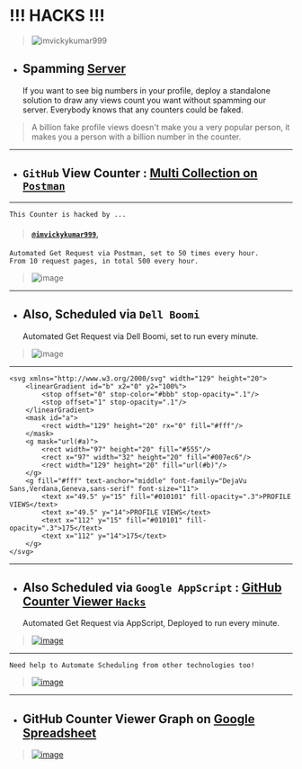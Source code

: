 # !!! HACKS !!!

> <p align="left"> <img src="https://komarev.com/ghpvc/?username=imvickykumar&color=blue&label=PROFILE+VIEWS&style=flat-square&color=orange" alt="imvickykumar999"/> </p>

- ## Spamming [Server](https://github.com/antonkomarev/github-profile-views-counter#usage)

    If you want to see big numbers in your profile, deploy a standalone solution to draw any views count you want
    without spamming our server. Everybody knows that any counters could be faked.

> A billion fake profile views doesn't make you a very popular person, it makes you a person with a billion number in the counter.

---------------------------------------

- ## `GitHub` View Counter : [Multi Collection on `Postman`](https://vickykumar999.postman.co/workspace/Project-Testings~a588c682-0ac8-4892-9084-42dd15f40085/collection/21969867-3e814614-d589-456e-9335-149e1e5a771b/schedule/1ed81371-5e24-4c50-8f57-df39473a7c5d)

--------------------------

    This Counter is hacked by ...

> #### [`@imvickykumar999`](https://github.com/imvickykumar999),

    Automated Get Request via Postman, set to 50 times every hour.
    From 10 request pages, in total 500 every hour.

> ![image](https://user-images.githubusercontent.com/50515418/208925318-f41a3e17-7cda-46eb-a9f2-016e5c24bc40.png)

----------------------------------

- ## Also, Scheduled via `Dell Boomi`

    Automated Get Request via Dell Boomi, set to run every minute.
    
> ![image](https://user-images.githubusercontent.com/50515418/208925926-394f0b98-c4f5-40a4-9396-b47924d08a51.png)
   
------------------------------

    <svg xmlns="http://www.w3.org/2000/svg" width="129" height="20">
        <linearGradient id="b" x2="0" y2="100%">
            <stop offset="0" stop-color="#bbb" stop-opacity=".1"/>
            <stop offset="1" stop-opacity=".1"/>
        </linearGradient>
        <mask id="a">
            <rect width="129" height="20" rx="0" fill="#fff"/>
        </mask>
        <g mask="url(#a)">
            <rect width="97" height="20" fill="#555"/>
            <rect x="97" width="32" height="20" fill="#007ec6"/>
            <rect width="129" height="20" fill="url(#b)"/>
        </g>
        <g fill="#fff" text-anchor="middle" font-family="DejaVu Sans,Verdana,Geneva,sans-serif" font-size="11">
            <text x="49.5" y="15" fill="#010101" fill-opacity=".3">PROFILE VIEWS</text>
            <text x="49.5" y="14">PROFILE VIEWS</text>
            <text x="112" y="15" fill="#010101" fill-opacity=".3">175</text>
            <text x="112" y="14">175</text>
        </g>
    </svg>

--------------------------------

- ## Also Scheduled via `Google AppScript` : [GitHub Counter Viewer `Hacks`](https://script.google.com/u/1/home/projects/1c4F9nYoN_jwYcRaRmb64SwCINefMCef49aELcohhd4UumeJBKLIJNmpB/edit)

    Automated Get Request via AppScript, Deployed to run every minute.

> [![image](https://user-images.githubusercontent.com/50515418/209066562-320d777b-ac55-4281-8913-8ebd7e206d47.png)](https://script.google.com/u/1/home/projects/1c4F9nYoN_jwYcRaRmb64SwCINefMCef49aELcohhd4UumeJBKLIJNmpB/triggers)

----------------------------

    Need help to Automate Scheduling from other technologies too!

> [![image](https://user-images.githubusercontent.com/50515418/209121147-b5bdfa72-3ea3-4b35-b5cb-52bfba98d250.png)](https://script.google.com/u/1/home/projects/1c4F9nYoN_jwYcRaRmb64SwCINefMCef49aELcohhd4UumeJBKLIJNmpB/executions)

---------------------------

- ## GitHub Counter Viewer Graph on [Google Spreadsheet](https://docs.google.com/spreadsheets/d/1ghkJuD8AjBiP95tSqCWpQhHWGonkxS9YbH2nHWw5EpE/edit?usp=sharing)

> [![image](https://user-images.githubusercontent.com/50515418/209123535-23675b6e-5908-48f4-ab84-e611d155810e.png)](https://docs.google.com/spreadsheets/u/1/d/e/2PACX-1vRwaHati9JPeMFl9wbCnTNSr3dWo3NkkorO60OyQId3j-gOpxYGgDeYGp249xlkW_7BlDy_EYBNWVFl/pubchart?oid=2084833100&format=interactive)
